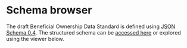 Schema browser
==============

The draft Beneficial Ownership Data Standard is defined using [JSON Schema 0.4](http://json-schema.org/). The structured schema can be [accessed here](_static/beneficial-ownership-statements.json) or explored using the viewer below.

<script src="_static/docson/widget.js" data-schema="../beneficial-ownership-statement.json"></script>
